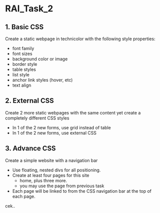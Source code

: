 # RAI_Task_2
## 1. Basic CSS
  Create a static webpage in technicolor with the following style properties:
  * font family
  * font sizes
  * background color or image
  * border style
  * table styles
  * list style
  * anchor link styles (hover, etc)
  * text align

## 2. External CSS  
Create 2 more static webpages with the same content yet create a completely different CSS styles
  * In 1 of the 2 new forms, use grid instead of table
  * In 1 of the 2 new forms, use external CSS

## 3. Advance CSS
Create a simple website with a navigation bar 
  * Use floating, nested divs for all positioning. 
  * Create at least four pages for this site 
    * home, plus three more. 
    * you may use the page from previous task
  * Each page will be linked to from the CSS navigation bar at the top of each page.

  cek..

